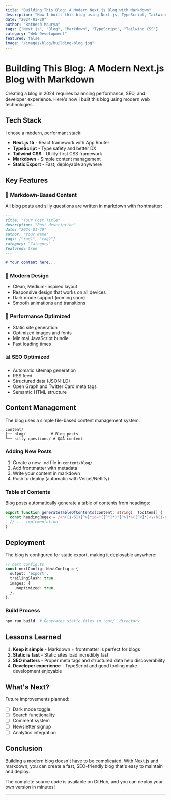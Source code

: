 ```yaml
---
title: "Building This Blog: A Modern Next.js Blog with Markdown"
description: "How I built this blog using Next.js, TypeScript, Tailwind CSS, and markdown for content management. A complete guide to creating a fast, SEO-optimized blog."
date: "2024-01-20"
author: "Ratnesh Maurya"
tags: ["Next.js", "Blog", "Markdown", "TypeScript", "Tailwind CSS"]
category: "Web Development"
featured: false
image: "/images/blog/building-blog.jpg"
---
```


# Building This Blog: A Modern Next.js Blog with Markdown

Creating a blog in 2024 requires balancing performance, SEO, and developer experience. Here's how I built this blog using modern web technologies.

## Tech Stack

I chose a modern, performant stack:

- **Next.js 15** - React framework with App Router
- **TypeScript** - Type safety and better DX
- **Tailwind CSS** - Utility-first CSS framework
- **Markdown** - Simple content management
- **Static Export** - Fast, deployable anywhere

## Key Features

### 📝 Markdown-Based Content

All blog posts and silly questions are written in markdown with frontmatter:

```markdown
---
title: "Your Post Title"
description: "Post description"
date: "2024-01-20"
author: "Your Name"
tags: ["tag1", "tag2"]
category: "Category"
featured: true
---

# Your content here...
```

### 🎨 Modern Design

- Clean, Medium-inspired layout
- Responsive design that works on all devices
- Dark mode support (coming soon)
- Smooth animations and transitions

### 🚀 Performance Optimized

- Static site generation
- Optimized images and fonts
- Minimal JavaScript bundle
- Fast loading times

### 📊 SEO Optimized

- Automatic sitemap generation
- RSS feed
- Structured data (JSON-LD)
- Open Graph and Twitter Card meta tags
- Semantic HTML structure

## Content Management

The blog uses a simple file-based content management system:

```
content/
├── blog/           # Blog posts
└── silly-questions/ # Q&A content
```

### Adding New Posts

1. Create a new `.md` file in `content/blog/`
2. Add frontmatter with metadata
3. Write your content in markdown
4. Push to deploy (automatic with Vercel/Netlify)

### Table of Contents

Blog posts automatically generate a table of contents from headings:

```typescript
export function generateTableOfContents(content: string): TocItem[] {
  const headingRegex = /<h([1-6])[^>]*id="([^"]*)"[^>]*>([^<]*)<\/h[1-6]>/g;
  // ... implementation
}
```

## Deployment

The blog is configured for static export, making it deployable anywhere:

```typescript
// next.config.ts
const nextConfig: NextConfig = {
  output: 'export',
  trailingSlash: true,
  images: {
    unoptimized: true,
  },
};
```

### Build Process

```bash
npm run build  # Generates static files in 'out/' directory
```

## Lessons Learned

1. **Keep it simple** - Markdown + frontmatter is perfect for blogs
2. **Static is fast** - Static sites load incredibly fast
3. **SEO matters** - Proper meta tags and structured data help discoverability
4. **Developer experience** - TypeScript and good tooling make development enjoyable

## What's Next?

Future improvements planned:

- [ ] Dark mode toggle
- [ ] Search functionality
- [ ] Comment system
- [ ] Newsletter signup
- [ ] Analytics integration

## Conclusion

Building a modern blog doesn't have to be complicated. With Next.js and markdown, you can create a fast, SEO-friendly blog that's easy to maintain and deploy.

The complete source code is available on GitHub, and you can deploy your own version in minutes!

---
